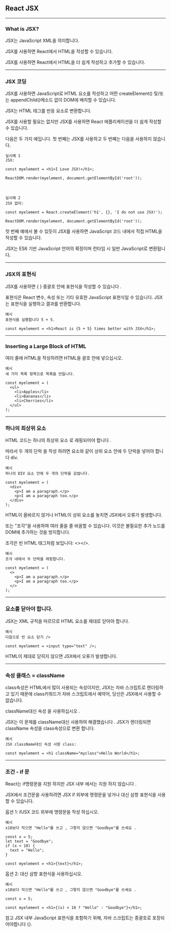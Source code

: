 ## React JSX

---

### What is JSX?

JSX는 JavaScript XML을 의미합니다.

JSX를 사용하면 React에서 HTML을 작성할 수 있습니다.

JSX를 사용하면 React에서 HTML을 더 쉽게 작성하고 추가할 수 있습니다.

---

### JSX 코딩

JSX를 사용하면 JavaScript로 HTML 요소를 작성하고 어떤 createElement() 및/또는 appendChild()메소드 없이 DOM에 배치할 수 있습니다.

JSX는 HTML 태그를 반응 요소로 변환합니다.

JSX를 사용할 필요는 없지만 JSX를 사용하면 React 애플리케이션을 더 쉽게 작성할 수 있습니다.

다음은 두 가지 예입니다. 첫 번째는 JSX를 사용하고 두 번째는 다음을 사용하지 않습니다.

    실시예 1
    JSX:

    const myelement = <h1>I Love JSX!</h1>;

    ReactDOM.render(myelement, document.getElementById('root'));

<br />

    실시예 2
    JSX 없이:

    const myelement = React.createElement('h1', {}, 'I do not use JSX!');

    ReactDOM.render(myelement, document.getElementById('root'));

첫 번째 예에서 볼 수 있듯이 JSX를 사용하면 JavaScript 코드 내에서 직접 HTML을 작성할 수 있습니다.

JSX는 ES6 기반 JavaScript 언어의 확장이며 런타임 시 일반 JavaScript로 변환됩니다.

---

### JSX의 표현식

JSX를 사용하면 { } 중괄호 안에 표현식을 작성할 수 있습니다 .

표현식은 React 변수, 속성 또는 기타 유효한 JavaScript 표현식일 수 있습니다. JSX는 표현식을 실행하고 결과를 반환합니다.

    예시
    표현식을 실행합니다 5 + 5.

    const myelement = <h1>React is {5 + 5} times better with JSX</h1>;

---

### Inserting a Large Block of HTML

여러 줄에 HTML을 작성하려면 HTML을 괄호 안에 넣으십시오.

    예시
    세 가지 목록 항목으로 목록을 만듭니다.

    const myelement = (
      <ul>
        <li>Apples</li>
        <li>Bananas</li>
        <li>Cherries</li>
      </ul>
    );

---

### 하나의 최상위 요소

HTML 코드는 하나의 최상위 요소 로 래핑되어야 합니다 .

따라서 두 개의 단락 을 작성 하려면 요소와 같이 상위 요소 안에 두 단락을 넣어야 합니다 div.

    예시
    하나의 DIV 요소 안에 두 개의 단락을 감쌉니다.

    const myelement = (
      <div>
        <p>I am a paragraph.</p>
        <p>I am a paragraph too.</p>
      </div>
    );

HTML이 올바르지 않거나 HTML이 상위 요소를 놓치면 JSX에서 오류가 발생합니다.

또는 "조각"을 사용하여 여러 줄을 줄 바꿈할 수 있습니다. 이것은 불필요한 추가 노드를 DOM에 추가하는 것을 방지합니다.

조각은 빈 HTML 태그처럼 보입니다: <></>.

    예시
    조각 내에서 두 단락을 래핑합니다.

    const myelement = (
      <>
        <p>I am a paragraph.</p>
        <p>I am a paragraph too.</p>
      </>
    );

---

### 요소를 닫아야 합니다.

JSX는 XML 규칙을 따르므로 HTML 요소를 제대로 닫아야 합니다.

    예시
    다음으로 빈 요소 닫기 />

    const myelement = <input type="text" />;

HTML이 제대로 닫히지 않으면 JSX에서 오류가 발생합니다.

---

### 속성 클래스 = className

class속성은 HTML에서 많이 사용되는 속성이지만, JSX는 자바 스크립트로 렌더링하고 있기 때문에 class키워드가 자바 스크립트에서 예약어, 당신은 JSX에서 사용할 수 없습니다.

className대신 속성 을 사용하십시오 .

JSX는 이 문제를 className대신 사용하여 해결했습니다 . JSX가 렌더링되면 className 속성을 class속성으로 변환 합니다.

    예시
    JSX className대신 속성 사용 class:

    const myelement = <h1 className="myclass">Hello World</h1>;

---

### 조건 - if 문

React는 if명령문을 지원 하지만 JSX 내부 에서는 지원 하지 않습니다 .

JSX에서 조건문을 사용하려면 JSX if 외부에 명령문을 넣거나 대신 삼항 표현식을 사용할 수 있습니다.

옵션 1:
ifJSX 코드 외부에 명령문을 작성 하십시오.

    예시
    x10보다 작으면 "Hello"를 쓰고 , 그렇지 않으면 "Goodbye"를 쓰세요 .

    const x = 5;
    let text = "Goodbye";
    if (x < 10) {
      text = "Hello";
    }

    const myelement = <h1>{text}</h1>;

옵션 2:
대신 삼항 표현식을 사용하십시오.

    예시
    x10보다 작으면 "Hello"를 쓰고 , 그렇지 않으면 "Goodbye"를 쓰세요 .

    const x = 5;

    const myelement = <h1>{(x) < 10 ? "Hello" : "Goodbye"}</h1>;

참고 JSX 내부 JavaScript 표현식을 포함하기 위해, 자바 스크립트는 중괄호로 포장되어야합니다 {}.
